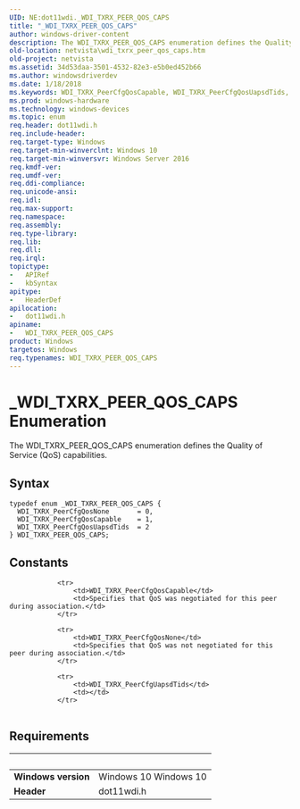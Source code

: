 ```yaml
---
UID: NE:dot11wdi._WDI_TXRX_PEER_QOS_CAPS
title: "_WDI_TXRX_PEER_QOS_CAPS"
author: windows-driver-content
description: The WDI_TXRX_PEER_QOS_CAPS enumeration defines the Quality of Service (QoS) capabilities.
old-location: netvista\wdi_txrx_peer_qos_caps.htm
old-project: netvista
ms.assetid: 34d53daa-3501-4532-82e3-e5b0ed452b66
ms.author: windowsdriverdev
ms.date: 1/18/2018
ms.keywords: WDI_TXRX_PeerCfgQosCapable, WDI_TXRX_PeerCfgQosUapsdTids, _WDI_TXRX_PEER_QOS_CAPS, dot11wdi/WDI_TXRX_PEER_QOS_CAPS, dot11wdi/WDI_TXRX_PeerCfgQosNone, WDI_TXRX_PEER_QOS_CAPS enumeration [Network Drivers Starting with Windows Vista], netvista.wdi_txrx_peer_qos_caps, dot11wdi/WDI_TXRX_PeerCfgQosCapable, netvista.wifi_txrx_peer_qos_caps, WDI_TXRX_PEER_QOS_CAPS, WDI_TXRX_PeerCfgQosNone, dot11wdi/WDI_TXRX_PeerCfgQosUapsdTids
ms.prod: windows-hardware
ms.technology: windows-devices
ms.topic: enum
req.header: dot11wdi.h
req.include-header: 
req.target-type: Windows
req.target-min-winverclnt: Windows 10
req.target-min-winversvr: Windows Server 2016
req.kmdf-ver: 
req.umdf-ver: 
req.ddi-compliance: 
req.unicode-ansi: 
req.idl: 
req.max-support: 
req.namespace: 
req.assembly: 
req.type-library: 
req.lib: 
req.dll: 
req.irql: 
topictype:
-	APIRef
-	kbSyntax
apitype:
-	HeaderDef
apilocation:
-	dot11wdi.h
apiname:
-	WDI_TXRX_PEER_QOS_CAPS
product: Windows
targetos: Windows
req.typenames: WDI_TXRX_PEER_QOS_CAPS
---
```


# _WDI_TXRX_PEER_QOS_CAPS Enumeration
The WDI_TXRX_PEER_QOS_CAPS enumeration defines the Quality of Service (QoS) capabilities.

## Syntax
````
typedef enum _WDI_TXRX_PEER_QOS_CAPS { 
  WDI_TXRX_PeerCfgQosNone       = 0,
  WDI_TXRX_PeerCfgQosCapable    = 1,
  WDI_TXRX_PeerCfgQosUapsdTids  = 2
} WDI_TXRX_PEER_QOS_CAPS;
````

## Constants

<table>
            
                <tr>
                    <td>WDI_TXRX_PeerCfgQosCapable</td>
                    <td>Specifies that QoS was negotiated for this peer during association.</td>
                </tr>
            
                <tr>
                    <td>WDI_TXRX_PeerCfgQosNone</td>
                    <td>Specifies that QoS was not negotiated for this peer during association.</td>
                </tr>
            
                <tr>
                    <td>WDI_TXRX_PeerCfgUapsdTids</td>
                    <td></td>
                </tr>
</table>


## Requirements
| &nbsp; | &nbsp; |
| ---- |:---- |
| **Windows version** | Windows 10 Windows 10 |
| **Header** | dot11wdi.h |